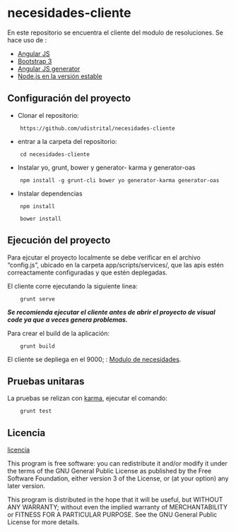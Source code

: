 # necesidades-cliente

En este repositorio se encuentra el cliente del modulo de resoluciones.
Se hace uso de :
* [Angular JS](https://angularjs.org/)
* [Bootstrap 3](https://getbootstrap.com/docs/3.3/)
* [Angular JS generator](https://github.com/fabianLeon/oas)
* [Node.js en la versión estable](https://nodejs.org/en/)

## Configuración del proyecto

* Clonar el repositorio: 
```shell
    https://github.com/udistrital/necesidades-cliente
```
* entrar a la carpeta del repositorio: 
```shell 
    cd necesidades-cliente
```

* Instalar yo, grunt, bower y generator- karma y generator-oas
```shell 
    npm install -g grunt-cli bower yo generator-karma generator-oas
```
* Instalar dependencias
```shell 
    npm install
```
```shell 
    bower install
```

## Ejecución del proyecto

Para ejcutar el proyecto localmente se debe verificar en el archivo “config.js”, ubicado en la carpeta app/scripts/services/, que las apis estén correactamente configuradas y que estén deplegadas.

El cliente corre ejecutando la siguiente linea: 
```
    grunt serve
```

***Se recomienda ejecutar el cliente antes de abrir el proyecto de visual code ya que a veces genera problemas.***

Para crear el build de la aplicación:
```
    grunt build
```
El cliente se depliega en el 9000; : [Modulo de necesidades](http://0.0.0.0:9000/#/necesidades).

## Pruebas unitaras

La pruebas se relizan con [karma](https://karma-runner.github.io/latest/index.html), ejecutar el comando:
```
    grunt test
```

## Licencia

[licencia](LICENSE)

This program is free software: you can redistribute it and/or modify it under the terms of the GNU General Public License as published by the Free Software Foundation, either version 3 of the License, or (at your option) any later version.

This program is distributed in the hope that it will be useful, but WITHOUT ANY WARRANTY; without even the implied warranty of MERCHANTABILITY or FITNESS FOR A PARTICULAR PURPOSE. See the GNU General Public License for more details.
